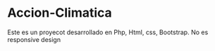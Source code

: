 # Accion-Climatica
Este es un proyecot desarrollado en Php, Html, css, Bootstrap. No es responsive design
